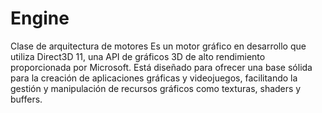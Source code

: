 # Engine
Clase de arquitectura de motores 
Es un motor gráfico en desarrollo que utiliza Direct3D 11, una API de gráficos 3D de alto rendimiento proporcionada por Microsoft. 
Está diseñado para ofrecer una base sólida para la creación de aplicaciones gráficas y videojuegos, facilitando la gestión y manipulación 
de recursos gráficos como texturas, shaders y buffers.

# 

